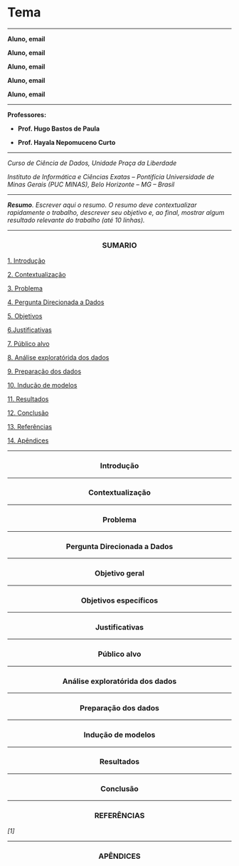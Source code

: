  # Tema

---


**Aluno, email**

**Aluno, email**

**Aluno, email**

**Aluno, email**

**Aluno, email**


---

**Professores:**

* **Prof. Hugo Bastos de Paula**

* **Prof. Hayala Nepomuceno Curto**

---

_Curso de Ciência de Dados, Unidade Praça da Liberdade_

_Instituto de Informática e Ciências Exatas – Pontifícia Universidade de Minas Gerais (PUC MINAS), Belo Horizonte – MG – Brasil_

---

_**Resumo**. Escrever aqui o resumo. O resumo deve contextualizar rapidamente o trabalho, descrever seu objetivo e, ao final, 
mostrar algum resultado relevante do trabalho (até 10 linhas)._


*******
   <h3 align="center"><strong> SUMARIO </strong></h3>
   
[1. Introdução](#Introdução)   

[2. Contextualização](#Contextualização)

[3. Problema](#Problema)

[4. Pergunta Direcionada a Dados](#Pergunta_Direcionada_a_Dados)

[5. Objetivos](#Objetivos)

[6.Justificativas ](#Justificativas)

[7. Público alvo](#Público_alvo)

[8. Análise exploratórida dos dados](#Análise_exploratórida_dos_dados)

[9. Preparação dos dados](#Preparação_dos_dados)

[10. Indução de modelos](#Indução_de_modelos)

[11. Resultados ](#Resultados)

[12. Conclusão ](#Conclusão)

[13. Referências ](#REFERÊNCIAS)

[14. Apêndices](#APÊNDICES)



*******
<div id='Introdução'/>  

 <h3 align="center"><strong> Introdução </strong></h3>



---

<div id='Contextualização'/>  

   <h3 align="center"><strong> Contextualização </strong></h3>



---

<div id='Problema'/>  
  <h3 align="center"><strong>  Problema </strong></h3>


---
<div id='Pergunta_Direcionada_a_Dados'/>  
    <h3 align="center"><strong>  Pergunta Direcionada a Dados  </strong></h3> 

  
---

<div id='Objetivos'/>  
   <h3 align="center"><strong> Objetivo geral  </strong></h3> 


---

   <h3 align="center"><strong> Objetivos específicos   </strong></h3> 

 
---

<div id='Justificativas'/>  
   <h3 align="center"><strong> Justificativas  </strong></h3> 
 
---

<div id='Público_alvo'/>  
    <h3 align="center"><strong>  Público alvo   </strong></h3> 



---
<div id='Análise_exploratórida_dos_dados'/>  
  <h3 align="center"><strong>  Análise exploratórida dos dados  </strong></h3>



---

<div id='Preparação_dos_dados'/>  
 <h3 align="center"><strong> Preparação dos dados  </strong></h3> 

	

---

<div id='Indução_de_modelos'/>  
 <h3 align="center"><strong> Indução de modelos  </strong></h3> 



---


<div id='Resultados'/>  
<h3 align="center"><strong> Resultados  </strong></h3> 


---

<div id='Conclusão'/>  
	 <h3 align="center"><strong> Conclusão  </strong></h3> 


---
<div id='REFERÊNCIAS'/>  
   <h3 align="center"><strong> REFERÊNCIAS   </strong></h3> 


*[1]*  


---

<div id='APÊNDICES'/>  
 <h3 align="center"><strong> APÊNDICES  </strong></h3> 

